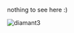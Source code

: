 nothing to see here :)

![diamant3](https://github.com/diamant3/diamant3/assets/71203851/4670c443-0bcc-4520-8ad2-725dadbc3327)
